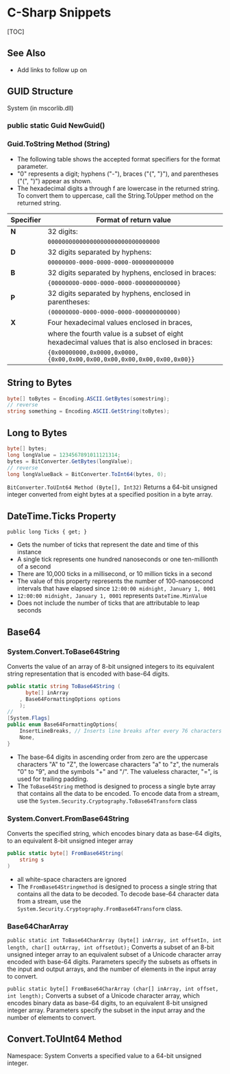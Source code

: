 # C-Sharp Snippets

[TOC]

## See Also
- Add links to follow up on


## GUID Structure
System (in mscorlib.dll)
### public static Guid NewGuid()
### Guid.ToString Method (String)
- The following table shows the accepted format specifiers for the format parameter.
- "0" represents a digit; hyphens ("-"), braces ("{", "}"), and parentheses ("(", ")") appear as shown.
- The hexadecimal digits a through f are lowercase in the returned string. To convert them to uppercase, call the String.ToUpper method on the returned string.

| **Specifier** |                                   **Format of return value**                                    |
| ------------- | ----------------------------------------------------------------------------------------------- |
| **N**         | 32 digits:                                                                                      |
|               | `00000000000000000000000000000000`                                                                |
| **D**         | 32 digits separated by hyphens:                                                                 |
|               | `00000000-0000-0000-0000-000000000000`                                                            |
| **B**         | 32 digits separated by hyphens, enclosed in braces:                                             |
|               | `{00000000-0000-0000-0000-000000000000}`                                                          |
| **P**         | 32 digits separated by hyphens, enclosed in parentheses:                                        |
|               | `(00000000-0000-0000-0000-000000000000)`                                                          |
| **X**         | Four hexadecimal values enclosed in braces,                                                     |
|               | where the fourth value is a subset of eight hexadecimal values that is also enclosed in braces: |
|               | `{0x00000000,0x0000,0x0000,{0x00,0x00,0x00,0x00,0x00,0x00,0x00,0x00}}`                            |
## String to Bytes
```cs
byte[] toBytes = Encoding.ASCII.GetBytes(somestring);
// reverse
string something = Encoding.ASCII.GetString(toBytes);
```

## Long to Bytes
```cs
byte[] bytes;
long longValue = 1234567891011121314;
bytes = BitConverter.GetBytes(longValue);
// reverse
long longValueBack = BitConverter.ToInt64(bytes, 0);
```

`BitConverter.ToUInt64 Method (Byte[], Int32)` Returns a 64-bit unsigned integer converted from eight bytes at a specified position in a byte array.

## DateTime.Ticks Property
`public long Ticks { get; }`
- Gets the number of ticks that represent the date and time of this instance
- A single tick represents one hundred nanoseconds or one ten-millionth of a second
- There are 10,000 ticks in a millisecond, or 10 million ticks in a second
- The value of this property represents the number of 100-nanosecond intervals that have elapsed since `12:00:00 midnight, January 1, 0001`
- `12:00:00 midnight, January 1, 0001` represents `DateTime.MinValue`
- Does not include the number of ticks that are attributable to leap seconds

## Base64
### System.Convert.ToBase64String
Converts the value of an array of 8-bit unsigned integers to its equivalent string representation that is encoded with base-64 digits.
```cs
public static string ToBase64String (
	  byte[] inArray
	, Base64FormattingOptions options
	);
//
[System.Flags]
public enum Base64FormattingOptions{
	InsertLineBreaks, // Inserts line breaks after every 76 characters in the string representation.
	None,
}
```
- The base-64 digits in ascending order from zero are the uppercase characters "A" to "Z", the lowercase characters "a" to "z", the numerals "0" to "9", and the symbols "+" and "/". The valueless character, "=", is used for trailing padding.
- The `ToBase64String` method is designed to process a single byte array that contains all the data to be encoded. To encode data from a stream, use the `System.Security.Cryptography.ToBase64Transform` class

### System.Convert.FromBase64String
Converts the specified string, which encodes binary data as base-64 digits, to an equivalent 8-bit unsigned integer array
```cs
public static byte[] FromBase64String(
	string s
)
```
- all white-space characters are ignored
- The `FromBase64Stringmethod` is designed to process a single string that contains all the data to be decoded. To decode base-64 character data from a stream, use the `System.Security.Cryptography.FromBase64Transform` class.

### Base64CharArray
`public static int ToBase64CharArray (byte[] inArray, int offsetIn, int length, char[] outArray, int offsetOut);`
Converts a subset of an 8-bit unsigned integer array to an equivalent subset of a Unicode character array encoded with base-64 digits. Parameters specify the subsets as offsets in the input and output arrays, and the number of elements in the input array to convert.

`public static byte[] FromBase64CharArray (char[] inArray, int offset, int length);`
Converts a subset of a Unicode character array, which encodes binary data as base-64 digits, to an equivalent 8-bit unsigned integer array. Parameters specify the subset in the input array and the number of elements to convert.

## Convert.ToUInt64 Method
Namespace: System
Converts a specified value to a 64-bit unsigned integer.
